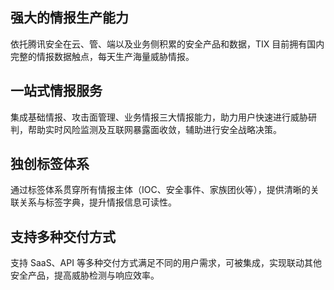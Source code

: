 ## 强大的情报生产能力
依托腾讯安全在云、管、端以及业务侧积累的安全产品和数据，TIX 目前拥有国内完整的情报数据触点，每天生产海量威胁情报。

## 一站式情报服务
集成基础情报、攻击面管理、业务情报三大情报能力，助力用户快速进行威胁研判，帮助实时风险监测及互联网暴露面收敛，辅助进行安全战略决策。

## 独创标签体系
通过标签体系贯穿所有情报主体（IOC、安全事件、家族团伙等），提供清晰的关联关系与标签字典，提升情报信息可读性。

## 支持多种交付方式
支持 SaaS、API 等多种交付方式满足不同的用户需求，可被集成，实现联动其他安全产品，提高威胁检测与响应效率。
